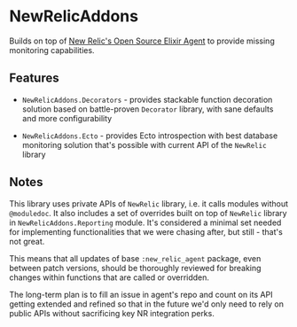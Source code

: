 # NewRelicAddons

Builds on top of [New Relic's Open Source Elixir Agent](https://github.com/newrelic/elixir_agent) to
provide missing monitoring capabilities.

## Features

- `NewRelicAddons.Decorators` - provides stackable function decoration solution based on
  battle-proven `Decorator` library, with sane defaults and more configurability

- `NewRelicAddons.Ecto` - provides Ecto introspection with best database monitoring solution that's
  possible with current API of the `NewRelic` library

## Notes

This library uses private APIs of `NewRelic` library, i.e. it calls modules without `@moduledoc`. It
also includes a set of overrides built on top of `NewRelic` library in `NewRelicAddons.Reporting`
module. It's considered a minimal set needed for implementing functionalities that we were chasing
after, but still - that's not great.

This means that all updates of base `:new_relic_agent` package, even between patch versions, should
be thoroughly reviewed for breaking changes within functions that are called or overridden.

The long-term plan is to fill an issue in agent's repo and count on its API getting extended and
refined so that in the future we'd only need to rely on public APIs without sacrificing key NR
integration perks.
